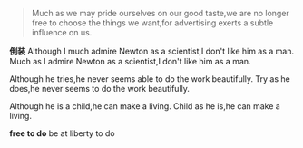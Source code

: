 >Much as we may pride ourselves on our good taste,we are no longer free to choose the things we want,for advertising exerts a subtle influence on us.

**倒装**
Although I much admire Newton as a scientist,I don't like him as a man.
Much as I admire Newton as a scientist,I don't like him as a man.

Although he tries,he never seems able to do the work beautifully.
Try as he does,he never seems to do the work beautifully.

Although he is a child,he can make a living.
Child as he is,he can make a living.

**free to do**
be at liberty to do
